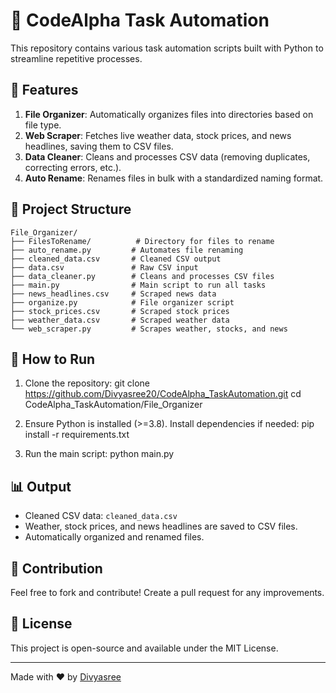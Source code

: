 # 📂 CodeAlpha Task Automation

This repository contains various task automation scripts built with Python to streamline repetitive processes.

## 📌 Features

1. **File Organizer**: Automatically organizes files into directories based on file type.
2. **Web Scraper**: Fetches live weather data, stock prices, and news headlines, saving them to CSV files.
3. **Data Cleaner**: Cleans and processes CSV data (removing duplicates, correcting errors, etc.).
4. **Auto Rename**: Renames files in bulk with a standardized naming format.

## 📂 Project Structure

```
File_Organizer/
├── FilesToRename/          # Directory for files to rename
├── auto_rename.py         # Automates file renaming
├── cleaned_data.csv       # Cleaned CSV output
├── data.csv               # Raw CSV input
├── data_cleaner.py        # Cleans and processes CSV files
├── main.py                # Main script to run all tasks
├── news_headlines.csv     # Scraped news data
├── organize.py            # File organizer script
├── stock_prices.csv       # Scraped stock prices
├── weather_data.csv       # Scraped weather data
└── web_scraper.py         # Scrapes weather, stocks, and news
```

## 🚀 How to Run

1. Clone the repository:
    git clone https://github.com/Divyasree20/CodeAlpha_TaskAutomation.git
    cd CodeAlpha_TaskAutomation/File_Organizer

2. Ensure Python is installed (>=3.8). Install dependencies if needed:
    pip install -r requirements.txt
   
4. Run the main script:
    python main.py
  

## 📊 Output

- Cleaned CSV data: `cleaned_data.csv`
- Weather, stock prices, and news headlines are saved to CSV files.
- Automatically organized and renamed files.

## 🤝 Contribution
Feel free to fork and contribute! Create a pull request for any improvements.

## 📜 License
This project is open-source and available under the MIT License.

---

Made with ❤️ by [Divyasree](https://github.com/Divyasree20)

